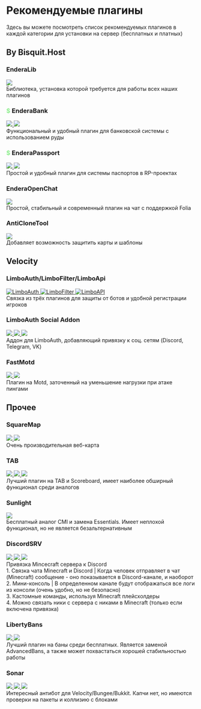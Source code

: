 <script setup>
import keks from '/.vitepress/theme/keks.vue'
</script>

# Рекомендуемые плагины

Здесь вы можете посмотреть список рекомендуемых плагинов в каждой категории для установки на сервер (бесплатных и платных)

## By Bisquit.Host

<div class="flex">
    <h3>EnderaLib</h3>
    <a href="https://modrinth.com/plugin/enderalib" _target="blank">
        <img src="/modrinth.webp" class="sex">
    </a>
</div>
<keks>
    Библиотека, установка которой требуется для работы всех наших плагинов
</keks>

<div class="flex">
    <h3><b style="color:lightgreen">$</b> EnderaBank</h3>
    <a href="/ebank">
        <img src="/bisquit.webp">
    </a>
    <a href="https://black-minecraft.com/resources/enderabank.5300" target="_blank">
        <img src="/bm.webp" class="sex">
    </a>
</div>
<keks>
    Функциональный и удобный плагин для банковской системы с использованием руды
</keks>

<div class="flex">
    <h3><b style="color:lightgreen">$</b> EnderaPassport</h3>
    <a href="/epassport">
        <img src="/bisquit.webp">
    </a>
    <a href="https://black-minecraft.com/resources/enderapassport.4881" target="_blank">
        <img src="/bm.webp" class="sex">
    </a>
</div>
<keks>
    Простой и удобный плагин для системы паспортов в RP-проектах
</keks>

<div class="flex">
    <h3>EnderaOpenChat</h3>
    <a href="https://modrinth.com/plugin/enderaopenchat" target="_blank">
        <img src="/modrinth.webp" class="sex">
    </a>
</div>
<keks>
    Простой, стабильный и современный плагин на чат с поддержкой Folia
</keks>

<div class="flex">
    <h3>AntiCloneTool</h3>
    <a href="https://modrinth.com/plugin/anticlonetool" _target="blank">
        <img src="/modrinth.webp" class="sex">
    </a>
</div>
<keks>
    Добавляет возможность защитить карты и шаблоны
</keks>

## Velocity

<div class="flex">
    <h3>LimboAuth/LimboFilter/LimboApi</h3>
    <a href="https://github.com/Elytrium/LimboAuth/releases" _target="blank">
        <img src="/github.webp" class="sex" title="LimboAuth">
    </a>
    <a href="https://github.com/Elytrium/LimboFilter/releases" _target="blank">
        <img src="/github.webp" class="sex" title="LimboFilter">
    </a>
    <a href="https://github.com/Elytrium/LimboAPI/releases" target="_blank">
        <img src="/github.webp" class="sex" title="LimboAPI">
    </a>
</div>
<keks>
    Связка из трёх плагинов для защиты от ботов и удобной регистрации игроков
</keks>

<div class="flex">
    <h3>LimboAuth Social Addon</h3>
    <a href="https://modrinth.com/plugin/limboauth-socialaddon" _target="blank">
        <img src="/modrinth.webp" class="sex">
    </a>
    <a href="https://github.com/Elytrium/LimboAuth-SocialAddon/releases" _target="blank">
        <img src="/github.webp" class="sex">
    </a>
    <a href="https://www.spigotmc.org/resources/limboauth-social-addon.102170" _target="blank">
        <img src="/spigot.webp" class="sex">
    </a>
</div>
<keks>
    Аддон для LimboAuth, добавляющий привязку к соц. сетям (Discord, Telegram, VK)
</keks>

<div class="flex">
    <h3>FastMotd</h3>
    <a href="https://modrinth.com/plugin/fastmotd/versions" _target="blank">
        <img src="/modrinth.webp" class="sex">
    </a>
    <a href="https://github.com/Elytrium/FastMOTD/releases" _target="blank">
        <img src="/github.webp" class="sex">
    </a>
</div>
<keks>
    Плагин на Motd, заточенный на уменьшение нагрузки при атаке пингами
</keks>

## Прочее

<div class="flex">
    <h3>SquareMap</h3>
    <a href="https://modrinth.com/plugin/squaremap" _target="blank">
        <img src="/modrinth.webp" class="sex">
    </a>
    <a href="https://github.com/jpenilla/squaremap/releases" _target="blank">
        <img src="/github.webp" class="sex">
    </a>
</div>
<keks>
    Очень производительная веб-карта
</keks>

<div class="flex">
    <h3>TAB</h3>
    <a href="https://modrinth.com/plugin/tab-was-taken" _target="blank">
        <img src="/modrinth.webp" class="sex">
    </a>
    <a href="https://github.com/NEZNAMY/TAB/releases" _target="blank">
        <img src="/github.webp" class="sex">
    </a>
    <a href="https://www.spigotmc.org/resources/57806" _target="blank">
        <img src="/spigot.webp" class="sex">
    </a>
</div>
<keks>
    Лучший плагин на TAB и Scoreboard, имеет наиболее обширный функционал среди аналогов
</keks>

<div class="flex">
    <h3>Sunlight</h3>
    <a href="https://www.spigotmc.org/resources/sunlight-server-management-plugin-essentials-update-part-ii.67733" _target="blank">
        <img src="/spigot.webp" class="sex">
    </a>
</div>
<keks>
    Бесплатный аналог CMI и замена Essentials. Имеет неплохой функционал, но не является безальтернативным
</keks>

<div class="flex">
    <h3>DiscordSRV</h3>
    <a href="https://modrinth.com/plugin/discordsrv/versions" _target="blank">
        <img src="/modrinth.webp" class="sex">
    </a>
    <a href="https://github.com/DiscordSRV/DiscordSRV/releases" _target="blank">
        <img src="/github.webp" class="sex">
    </a>
    <a href="https://www.spigotmc.org/resources/discordsrv.18494" _target="blank">
        <img src="/spigot.webp" class="sex">
    </a>
</div>
<keks>
    Привязка Mincecraft сервера к Discord<br>
    1. Связка чата Minecraft и Discord | Когда человек отправляет в чат (Minecraft) сообщение - оно показывается в Discord-канале, и наоборот<br>
    2. Мини-консоль | В определенном канале будут отображаться все логи из консоли (очень удобно, но не безопасно)<br>
    3. Кастомные команды, используя Minecraft плейсхолдеры<br>
    4. Можно связать ники с сервера с никами в Minecraft (только если включена привязка)<br>
</keks>

<div class="flex">
    <h3>LibertyBans</h3>
    <a href="https://github.com/A248/LibertyBans/releases" _target="blank">
        <img src="/modrinth.webp" class="sex">
    </a>
    <a href="https://www.spigotmc.org/resources/libertybans.81063" _target="blank">
        <img src="/github.webp" class="sex">
    </a>
</div>
<keks>
    Лучший плагин на баны среди бесплатных. Является заменой AdvancedBans, а также может похвастаться хорошей стабильностью работы
</keks>

<div class="flex">
    <h3>Sonar</h3>
    <a href="https://modrinth.com/plugin/sonar" _target="blank">
        <img src="/modrinth.webp" class="sex">
    </a>
    <a href="https://github.com/jonesdevelopment/sonar" _target="blank">
        <img src="/github.webp" class="sex">
    </a>
    <a href="https://www.spigotmc.org/resources/sonar.115239" _target="blank">
        <img src="/spigot.webp" class="sex">
    </a>
</div>
<keks>
    Интересный антибот для Velocity/Bungee/Bukkit. Капчи нет, но имеются проверки на пакеты и коллизию с блоками
</keks>